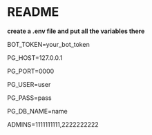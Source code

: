 # README

**create a .env file and put all the variables there**

BOT_TOKEN=your_bot_token

PG_HOST=127.0.0.1

PG_PORT=0000

PG_USER=user

PG_PASS=pass

PG_DB_NAME=name

ADMINS=1111111111,2222222222